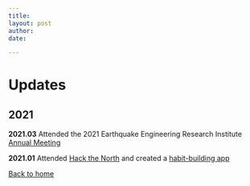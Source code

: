 ```yaml
---
title: 
layout: post
author: 
date: 

---
```

# Updates

## 2021

**2021.03** Attended the 2021 Earthquake Engineering Research Institute <a href="https://matchboxvirtual.com/eeri-annual-meeting-2021/">Annual Meeting</a>

**2021.01** Attended <a href="https://hackthenorth.com/">Hack the North</a> and created a <a href="https://devpost.com/software/treecosystem">habit-building app</a>


[Back to home](/)